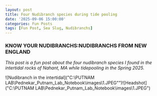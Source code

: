 ```yaml
---
layout: post
title: Four Nudibranch species during tide pooling
date: '2025-09-06 15:00:00'
categories: Fun Posts
tags: [Fun Post, Sea Slug, Nudibranchs]
---
```

### KNOW YOUR NUDIBRANCHS:NUDIBRANCHS FROM NEW ENGLAND 

*This post is a fun post about the four nudibranch species I found in the intertidal rocks of Nahant, MA while tidepooling in the Spring 2025.*

![Nudibranch in the intertidal]("C:\PUTNAM LAB\Pednekar_Putnam_Lab_Notebook\images\1.JPEG"")![Headshot]("C:\PUTNAM LAB\Pednekar_Putnam_Lab_Notebook\images\1.JPEG") 


